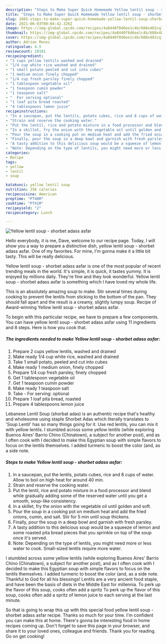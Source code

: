 ```yaml
---
description: "Steps to Make Super Quick Homemade Yellow lentil soup - shorbet adass asfar"
title: "Steps to Make Super Quick Homemade Yellow lentil soup - shorbet adass asfar"
slug: 1665-steps-to-make-super-quick-homemade-yellow-lentil-soup-shorbet-adass-asfar
date: 2021-06-03T00:04:42.326Z
image: https://img-global.cpcdn.com/recipes/4a8440f8d6ee1c4b/680x482cq70/yellow-lentil-soup-shorbet-adass-asfar-recipe-main-photo.jpg
thumbnail: https://img-global.cpcdn.com/recipes/4a8440f8d6ee1c4b/680x482cq70/yellow-lentil-soup-shorbet-adass-asfar-recipe-main-photo.jpg
cover: https://img-global.cpcdn.com/recipes/4a8440f8d6ee1c4b/680x482cq70/yellow-lentil-soup-shorbet-adass-asfar-recipe-main-photo.jpg
author: Adrian Munoz
ratingvalue: 4.5
reviewcount: 28191
recipeingredient:
- "2 cups yellow lentils washed and drained"
- "1/4 cup white rice washed and drained"
- "1 small potato peeled and cut into cubes"
- "1 medium onion finely chopped"
- "1/4 cup fresh parsley finely chopped"
- "1 tablespoon vegetable oil"
- "1 teaspoon cumin powder"
- "1 teaspoon salt"
- "  For serving optional"
- "1 loaf pita bread roasted"
- "4 tablespoons lemon juice"
recipeinstructions:
- "In a saucepan, put the lentils, potato cubes, rice and 8 cups of water. Allow to boil on high heat for around 40 min."
- "Strain and reserve the cooking water."
- "Put the lentil, rice and potato mixture in a food processor and blend while gradually adding some of the reserved water until you get a smooth, soup-like consistency."
- "In a skillet, fry the onion with the vegetable oil until golden and soft."
- "Pour the soup in a cooking pot on medium heat and add the fried onions, cumin, and salt. Stir for 5 min until soup thickens."
- "Finally, pour the soup in a deep bowl and garnish with fresh parsley."
- "A tasty addition to this delicious soup would be a squeeze of lemon and some roasted pita bread pieces that you sprinkle on top of the soup once it&#39;s served."
- "Note: Depending on the type of lentils, you might need more or less water to cook. Small-sized lentils require more water."
categories:
- Recipe
tags:
- yellow
- lentil
- soup

katakunci: yellow lentil soup 
nutrition: 256 calories
recipecuisine: American
preptime: "PT40M"
cooktime: "PT41M"
recipeyield: "2"
recipecategory: Lunch

---
```



![Yellow lentil soup - shorbet adass asfar](https://img-global.cpcdn.com/recipes/4a8440f8d6ee1c4b/680x482cq70/yellow-lentil-soup-shorbet-adass-asfar-recipe-main-photo.jpg)

Hello everybody, it is me, Dave, welcome to our recipe page. Today, I will show you a way to prepare a distinctive dish, yellow lentil soup - shorbet adass asfar. One of my favorites. For mine, I'm gonna make it a little bit tasty. This will be really delicious.

Yellow lentil soup - shorbet adass asfar is one of the most popular of recent trending meals in the world. It's simple, it is quick, it tastes yummy. It is enjoyed by millions daily. They're fine and they look wonderful. Yellow lentil soup - shorbet adass asfar is something which I have loved my whole life.

This is an absolutely amazing soup to make. Stir several times during cooking to prevent the lentils from sticking to the bottom of the pan. They should fall apart and the result is a creamy, slightly lumpy soup. Recipe of Award-winning Yellow lentil soup - shorbet adass asfar.


To begin with this particular recipe, we have to prepare a few components. You can have yellow lentil soup - shorbet adass asfar using 11 ingredients and 8 steps. Here is how you cook that.

<!--inarticleads1-->

##### The ingredients needed to make Yellow lentil soup - shorbet adass asfar:

1. Prepare 2 cups yellow lentils, washed and drained
1. Make ready 1/4 cup white rice, washed and drained
1. Take 1 small potato, peeled and cut into cubes
1. Make ready 1 medium onion, finely chopped
1. Prepare 1/4 cup fresh parsley, finely chopped
1. Get 1 tablespoon vegetable oil
1. Get 1 teaspoon cumin powder
1. Make ready 1 teaspoon salt
1. Take  - For serving: optional
1. Prepare 1 loaf pita bread, roasted
1. Prepare 4 tablespoons lemon juice


Lebanese Lentil Soup (shorbat adas) is an authentic recipe that&#39;s healthy and wholesome using staple Shorbet Adas which literally translates to &#39;Soup Lentil&#39; has so many things going for it. Use red lentils, you can mix it with yellow lentils. I stumbled across some yellow lentils (while exploring Buenos Aires&#39; Barrio Chino (Chinatown), a subject for another post), and as I often cook with I decided to make this Egyptian soup with simple flavors to focus on the lentils themselves. I added turmeric to boost the color (and, as a side note. 

<!--inarticleads2-->

##### Steps to make Yellow lentil soup - shorbet adass asfar:

1. In a saucepan, put the lentils, potato cubes, rice and 8 cups of water. Allow to boil on high heat for around 40 min.
1. Strain and reserve the cooking water.
1. Put the lentil, rice and potato mixture in a food processor and blend while gradually adding some of the reserved water until you get a smooth, soup-like consistency.
1. In a skillet, fry the onion with the vegetable oil until golden and soft.
1. Pour the soup in a cooking pot on medium heat and add the fried onions, cumin, and salt. Stir for 5 min until soup thickens.
1. Finally, pour the soup in a deep bowl and garnish with fresh parsley.
1. A tasty addition to this delicious soup would be a squeeze of lemon and some roasted pita bread pieces that you sprinkle on top of the soup once it&#39;s served.
1. Note: Depending on the type of lentils, you might need more or less water to cook. Small-sized lentils require more water.


I stumbled across some yellow lentils (while exploring Buenos Aires&#39; Barrio Chino (Chinatown), a subject for another post), and as I often cook with I decided to make this Egyptian soup with simple flavors to focus on the lentils themselves. I added turmeric to boost the color (and, as a side note. Thankful to God for all his blessings! Lentils are a very ancient food staple, and have been the basis of diets in the Middle East for millennia. To perk up the flavor of this soup, cooks often add a spritz To perk up the flavor of this soup, cooks often add a spritz of lemon juice to each serving at the last minute. 

So that is going to wrap this up with this special food yellow lentil soup - shorbet adass asfar recipe. Thanks so much for your time. I'm confident you can make this at home. There's gonna be interesting food in home recipes coming up. Don't forget to save this page in your browser, and share it to your loved ones, colleague and friends. Thank you for reading. Go on get cooking!
